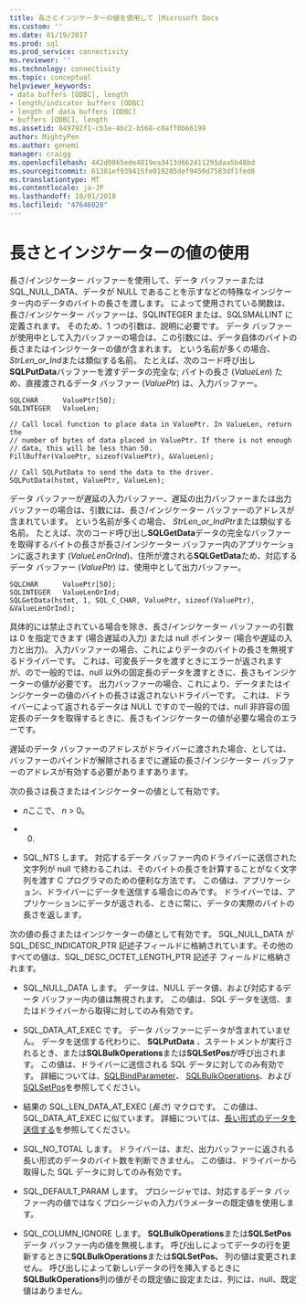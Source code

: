 ```yaml
---
title: 長さとインジケーターの値を使用して |Microsoft Docs
ms.custom: ''
ms.date: 01/19/2017
ms.prod: sql
ms.prod_service: connectivity
ms.reviewer: ''
ms.technology: connectivity
ms.topic: conceptual
helpviewer_keywords:
- data buffers [ODBC], length
- length/indicator buffers [ODBC]
- length of data buffers [ODBC]
- buffers [ODBC], length
ms.assetid: 849792f1-cb1e-4bc2-b568-c0aff0b66199
author: MightyPen
ms.author: genemi
manager: craigg
ms.openlocfilehash: 442d0865ede4819ea3413d662411295daa5b48bd
ms.sourcegitcommit: 61381ef939415fe019285def9450d7583df1fed0
ms.translationtype: MT
ms.contentlocale: ja-JP
ms.lasthandoff: 10/01/2018
ms.locfileid: "47646020"
---
```

# <a name="using-length-and-indicator-values"></a>長さとインジケーターの値の使用
長さ/インジケーター バッファーを使用して、データ バッファーまたは SQL_NULL_DATA、データが NULL であることを示すなどの特殊なインジケーター内のデータのバイトの長さを渡します。 によって使用されている関数は、長さ/インジケーター バッファーは、SQLINTEGER または、SQLSMALLINT に定義されます。 そのため、1 つの引数は、説明に必要です。 データ バッファーが使用中として入力バッファーの場合は、この引数には、データ自体のバイトの長さまたはインジケーターの値が含まれます。 という名前が多くの場合、 *StrLen_or_Ind*または類似する名前。 たとえば、次のコード呼び出し**SQLPutData**バッファーを渡すデータの完全な; バイトの長さ (*ValueLen*) ため、直接渡されるデータ バッファー (*ValuePtr*) は、入力バッファー。  
  
```  
SQLCHAR      ValuePtr[50];  
SQLINTEGER   ValueLen;  
  
// Call local function to place data in ValuePtr. In ValueLen, return the  
// number of bytes of data placed in ValuePtr. If there is not enough  
// data, this will be less than 50.  
FillBuffer(ValuePtr, sizeof(ValuePtr), &ValueLen);  
  
// Call SQLPutData to send the data to the driver.  
SQLPutData(hstmt, ValuePtr, ValueLen);  
```  
  
 データ バッファーが遅延の入力バッファー、遅延の出力バッファーまたは出力バッファーの場合は、引数には、長さ/インジケーター バッファーのアドレスが含まれています。 という名前が多くの場合、 *StrLen_or_IndPtr*または類似する名前。 たとえば、次のコード呼び出し**SQLGetData**データの完全なバッファーを取得するバイトの長さが長さ/インジケーター バッファー内のアプリケーションに返されます (*ValueLenOrInd*)、住所が渡される**SQLGetData**ため、対応するデータ バッファー (*ValuePtr*) は、使用中として出力バッファー。  
  
```  
SQLCHAR      ValuePtr[50];  
SQLINTEGER   ValueLenOrInd;  
SQLGetData(hstmt, 1, SQL_C_CHAR, ValuePtr, sizeof(ValuePtr), &ValueLenOrInd);  
```  
  
 具体的には禁止されている場合を除き、長さ/インジケーター バッファーの引数は 0 を指定できます (場合遅延の入力) または null ポインター (場合や遅延の入力と出力)。 入力バッファーの場合、これによりデータのバイトの長さを無視するドライバーです。 これは、可変長データを渡すときにエラーが返されますが、ので一般的では、null 以外の固定長のデータを渡すときに、長さもインジケーターの値が必要です。 出力バッファーの場合、これにより、データまたはインジケーターの値のバイトの長さは返されないドライバーです。 これは、ドライバーによって返されるデータは NULL ですので一般的では、null 非許容の固定長のデータを取得するときに、長さもインジケーターの値が必要な場合のエラーです。  
  
 遅延のデータ バッファーのアドレスがドライバーに渡された場合、としては、バッファーのバインドが解除されるまでに遅延の長さ/インジケーター バッファーのアドレスが有効する必要がありますあります。  
  
 次の長さは長さまたはインジケーターの値として有効です。  
  
-   *n*ここで、 *n* > 0。  
  
-   0.  
  
-   SQL_NTS します。 対応するデータ バッファー内のドライバーに送信された文字列が null で終わるこれは、そのバイトの長さを計算することがなく文字列を渡す C プログラマのための便利な方法です。 この値は、アプリケーション、ドライバーにデータを送信する場合にのみです。 ドライバーでは、アプリケーションにデータが返される、ときに常に、データの実際のバイトの長さを返します。  
  
 次の値の長さまたはインジケーターの値として有効です。 SQL_NULL_DATA が SQL_DESC_INDICATOR_PTR 記述子フィールドに格納されています。その他のすべての値は、SQL_DESC_OCTET_LENGTH_PTR 記述子 フィールドに格納されます。  
  
-   SQL_NULL_DATA します。 データは、NULL データ値、および対応するデータ バッファー内の値は無視されます。 この値は、SQL データを送信、またはドライバーから取得に対してのみ有効です。  
  
-   SQL_DATA_AT_EXEC です。 データ バッファーにデータが含まれていません。 データを送信する代わりに、 **SQLPutData** 、ステートメントが実行されるとき、または**SQLBulkOperations**または**SQLSetPos**が呼び出されます。 この値は、ドライバーに送信される SQL データに対してのみ有効です。 詳細については、[SQLBindParameter](../../../odbc/reference/syntax/sqlbindparameter-function.md)、 [SQLBulkOperations](../../../odbc/reference/syntax/sqlbulkoperations-function.md)、および[SQLSetPos](../../../odbc/reference/syntax/sqlsetpos-function.md)を参照してください。  
  
-   結果の SQL_LEN_DATA_AT_EXEC (*長さ*) マクロです。 この値は、SQL_DATA_AT_EXEC に似ています。 詳細については、[長い形式のデータを送信する](../../../odbc/reference/develop-app/sending-long-data.md)を参照してください。  
  
-   SQL_NO_TOTAL します。 ドライバーは、まだ、出力バッファーに返される長い形式のデータのバイト数を判断できません。 この値は、ドライバーから取得した SQL データに対してのみ有効です。  
  
-   SQL_DEFAULT_PARAM します。 プロシージャでは、対応するデータ バッファー内の値ではなくプロシージャの入力パラメーターの既定値を使用します。  
  
-   SQL_COLUMN_IGNORE します。 **SQLBulkOperations**または**SQLSetPos**データ バッファー内の値を無視します。 呼び出しによってデータの行を更新するときに**SQLBulkOperations**または**SQLSetPos、** 列の値は変更されません。 呼び出しによって新しいデータの行を挿入するときに**SQLBulkOperations**列の値がその既定値に設定または、列には、null、既定値はありません。
